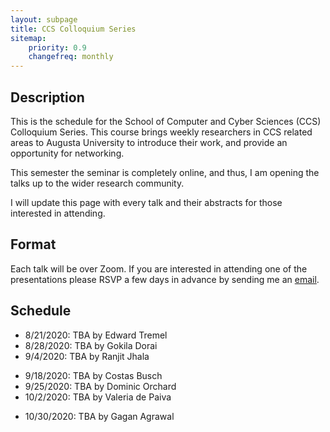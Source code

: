 ```yaml
---
layout: subpage
title: CCS Colloquium Series
sitemap:
    priority: 0.9
    changefreq: monthly
---
```


Description
-----------

This is the schedule for the School of Computer and Cyber Sciences
(CCS) Colloquium Series.  This course brings weekly researchers in CCS
related areas to Augusta University to introduce their work, and
provide an opportunity for networking.

This semester the seminar is completely online, and thus, I am opening
the talks up to the wider research community.

I will update this page with every talk and their abstracts for those
interested in attending.

Format
------

Each talk will be over Zoom.  If you are interested in attending one of
the presentations please RSVP a few days in advance by sending me an
<a href="mailto:harley.eades@gmail.com">email</a>.

Schedule
--------

- 8/21/2020: TBA by Edward Tremel
- 8/28/2020: TBA by Gokila Dorai
- 9/4/2020: TBA by Ranjit Jhala
<!-- 9/11/2020: Open -->
- 9/18/2020: TBA by Costas Busch
- 9/25/2020: TBA by Dominic Orchard
- 10/2/2020: TBA by Valeria de Paiva
<!-- 10/9/2020: -->
<!-- 10/16/2020:-->
<!--- 10/23/2020:-->
- 10/30/2020: TBA by Gagan Agrawal
<!--- 11/6/2020:-->
<!--- 11/13/2020:-->
<!--- 11/20/2020: -->
<!--- 11/27/2020:-->
<!--- 12/4/2020:-->



